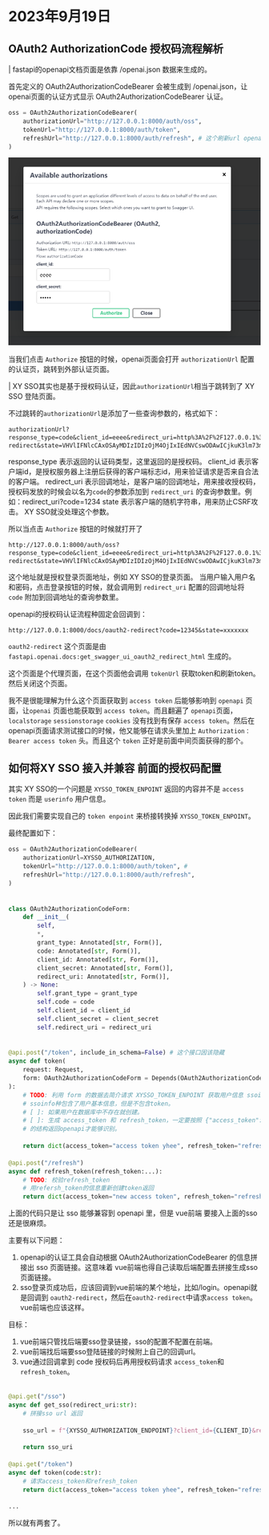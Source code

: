 # 2023年9月19日

##  OAuth2 AuthorizationCode 授权码流程解析

| fastapi的openapi文档页面是依靠 /openai.json 数据来生成的。

首先定义的 OAuth2AuthorizationCodeBearer 会被生成到 /openai.json，让openai页面的认证方式显示 OAuth2AuthorizationCodeBearer 认证。

```python
oss = OAuth2AuthorizationCodeBearer(
    authorizationUrl="http://127.0.0.1:8000/auth/oss", 
    tokenUrl="http://127.0.0.1:8000/auth/token",
    refreshUrl="http://127.0.0.1:8000/auth/refresh", # 这个刷新url openapi文档里不知道怎么用
)
```
![openai认证工具](2023-09-19-23-35-00.png)

当我们点击 `Authorize` 按钮的时候，openai页面会打开 `authorizationUrl` 配置的认证页，跳转到外部认证页面。

| XY SSO其实也是基于授权码认证，因此`authorizationUrl`相当于跳转到了 XY SSO 登陆页面。

不过跳转的`authorizationUrl`是添加了一些查询参数的，格式如下：

```shell
authorizationUrl?response_type=code&client_id=eeee&redirect_uri=http%3A%2F%2F127.0.0.1%3A8000%2Fdocs%2Foauth2-redirect&state=VHVlIFNlcCAxOSAyMDIzIDIzOjM4OjIxIEdNVCswODAwICjkuK3lm73moIflh4bml7bpl7Qp
```

response_type 表示返回的认证码类型，这里返回的是授权码。
client_id 表示客户端id，是授权服务器上注册后获得的客户端标志id，用来验证请求是否来自合法的客户端。
redirect_uri 表示回调地址，是客户端的回调地址，用来接收授权码，授权码发放的时候会以名为`code`的参数添加到 `redirect_uri` 的查询参数里。例如：redirect_uri?code=1234
state 表示客户端的随机字符串，用来防止CSRF攻击。 XY SSO就没处理这个参数。

所以当点击 `Authorize` 按钮的时候就打开了 

```shell
http://127.0.0.1:8000/auth/oss?response_type=code&client_id=eeee&redirect_uri=http%3A%2F%2F127.0.0.1%3A8000%2Fdocs%2Foauth2-redirect&state=VHVlIFNlcCAxOSAyMDIzIDIzOjM4OjIxIEdNVCswODAwICjkuK3lm73moIflh4bml7bpl7Qp
```

这个地址就是授权登录页面地址，例如 XY SSO的登录页面。
当用户输入用户名和密码，点击登录按钮的时候，就会调用到 `redirect_uri` 配置的回调地址将 `code` 附加到回调地址的查询参数里。

openapi的授权码认证流程种固定会回调到：

```shell
http://127.0.0.1:8000/docs/oauth2-redirect?code=12345&state=xxxxxxx
```
`oauth2-redirect` 这个页面是由`fastapi.openai.docs:get_swagger_ui_oauth2_redirect_html` 生成的。

这个页面是个代理页面，在这个页面他会调用 `tokenUrl`  获取token和刷新token。然后关闭这个页面。

我不是很能理解为什么这个页面获取到 `access token` 后能够影响到 `openapi` 页面，让`openai` 页面也能获取到 `access token`。而且翻遍了 `openapi`页面， `localstorage` `sessionstorage` `cookies` 没有找到有保存 `access token`。然后在openapi页面请求测试接口的时候，他又能够在请求头里加上 `Authorization：Bearer access token` 头。而且这个 `token` 正好是前面中间页面获得的那个。

## 如何将XY SSO 接入并兼容 前面的授权码配置

其实 XY SSO的一个问题是 `XYSSO_TOKEN_ENPOINT` 返回的内容并不是 `access token` 而是 `userinfo` 用户信息。

因此我们需要实现自己的 `token enpoint` 来桥接转换掉 `XYSSO_TOKEN_ENPOINT`。

最终配置如下：

```python
oss = OAuth2AuthorizationCodeBearer(
    authorizationUrl=XYSSO_AUTHORIZATION,
    tokenUrl="http://127.0.0.1:8000/auth/token", # 
    refreshUrl="http://127.0.0.1:8000/auth/refresh", 
)


class OAuth2AuthorizationCodeForm:
    def __init__(
        self,
        *,
        grant_type: Annotated[str, Form()],
        code: Annotated[str, Form()],
        client_id: Annotated[str, Form()],
        client_secret: Annotated[str, Form()],
        redirect_uri: Annotated[str, Form()],
    ) -> None:
        self.grant_type = grant_type
        self.code = code
        self.client_id = client_id
        self.client_secret = client_secret
        self.redirect_uri = redirect_uri


@api.post("/token", include_in_schema=False) # 这个接口因该隐藏
async def token(
    request: Request,
    form: OAuth2AuthorizationCodeForm = Depends(OAuth2AuthorizationCodeForm),
):
    # TODO: 利用 form 的数据去简介请求 XYSSO_TOKEN_ENPOINT 获取用户信息 ssoinfo。
    # ssoinfo种包含了用户基本信息，但是不包含token。
    # [ ]: 如果用户在数据库中不存在就创建。
    # [ ]: 生成 access_token 和 refresh_token，一定要按照 {"access_token":xxx,"refresh_token":xxx}
    # 的结构返回openapi才能够识别。

    return dict(access_token="access token yhee", refresh_token="refresh me")

@api.post("/refresh")
async def refresh_token(refresh_token:...):
    # TODO: 校验refresh_token
    # 用refersh_token的信息重新创建token返回
    return dict(access_token="new access token", refresh_token="refresh me")

```

上面的代码只是让 sso 能够兼容到 openapi 里，但是 vue前端 要接入上面的sso还是很麻烦。

主要有以下问题：

1. openapi的认证工具会自动根据 OAuth2AuthorizationCodeBearer 的信息拼接出 sso 页面链接。这意味着 vue前端也得自己读取后端配置去拼接生成sso页面链接。
2. sso登录页成功后，应该回调到vue前端的某个地址，比如/login。openapi就是回调到 `oauth2-redirect`，然后在`oauth2-redirect`中请求`access token`。vue前端也应该这样。

目标：
1. vue前端只管找后端要sso登录链接，sso的配置不配置在前端。
2. vue前端找后端要sso登陆链接的时候附上自己的回调url。
3. vue通过回调拿到 code 授权码后再用授权码请求 `access_token`和`refresh_token`。

```python

@api.get("/sso")
async def get_sso(redirect_uri:str):
    # 拼接sso url 返回

    sso_url = f"{XYSSO_AUTHORIZATION_ENDPOINT}?client_id={CLIENT_ID}&response_type=code&redirect_uri={redirect_uri}"

    return sso_uri

@api.get("/token")
async def token(code:str):
    # 请求access_token和refresh_token
    return dict(access_token="access token yhee", refresh_token="refresh me")

...

```

所以就有两套了。